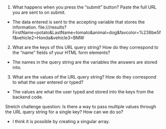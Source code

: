 1. What happens when you press the “submit” button? Paste the full URL you are sent to on submit.
- The data entered is sent to the accepting variable that stores the information. file:///results?FirstName=potato&LastName=tomato&animal=dog&favcolor=%238be5ff&vehicle2=Honda&vehicle3=BMW

2. What are the keys of this URL query string? How do they correspond to the “name” fields of your HTML form elements?
- The names in the query string are the variables the answers are stored into.

3. What are the values of the URL query string? How do they correspond to what the user entered or typed?
- The values are what the user typed and stored into the keys from the backend code.



Stretch challenge question:
Is there a way to pass multiple values through the URL query string for a single key? How can we do so?
- I think it is possible by creating a singular array. 
